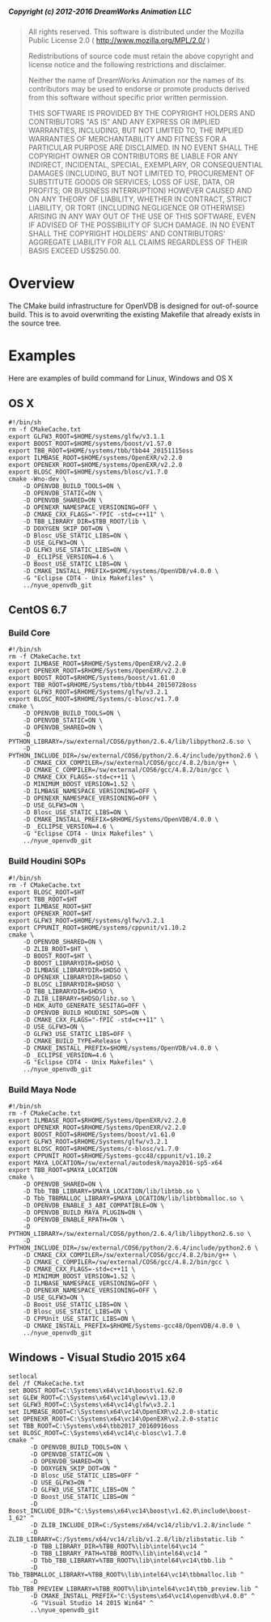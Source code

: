 ##### Copyright (c) 2012-2016 DreamWorks Animation LLC

> All rights reserved. This software is distributed under the
> Mozilla Public License 2.0 ( http://www.mozilla.org/MPL/2.0/ )
>
> Redistributions of source code must retain the above copyright
> and license notice and the following restrictions and disclaimer.
>
> Neither the name of DreamWorks Animation nor the names of
> its contributors may be used to endorse or promote products derived
> from this software without specific prior written permission.
>
> THIS SOFTWARE IS PROVIDED BY THE COPYRIGHT HOLDERS AND CONTRIBUTORS
> "AS IS" AND ANY EXPRESS OR IMPLIED WARRANTIES, INCLUDING, BUT NOT
> LIMITED TO, THE IMPLIED WARRANTIES OF MERCHANTABILITY AND FITNESS FOR
> A PARTICULAR PURPOSE ARE DISCLAIMED. IN NO EVENT SHALL THE COPYRIGHT
> OWNER OR CONTRIBUTORS BE LIABLE FOR ANY INDIRECT, INCIDENTAL,
> SPECIAL, EXEMPLARY, OR CONSEQUENTIAL DAMAGES (INCLUDING, BUT NOT
> LIMITED TO, PROCUREMENT OF SUBSTITUTE GOODS OR SERVICES; LOSS OF USE,
> DATA, OR PROFITS; OR BUSINESS INTERRUPTION) HOWEVER CAUSED AND ON ANY
> THEORY OF LIABILITY, WHETHER IN CONTRACT, STRICT LIABILITY, OR TORT
> (INCLUDING NEGLIGENCE OR OTHERWISE) ARISING IN ANY WAY OUT OF THE USE
> OF THIS SOFTWARE, EVEN IF ADVISED OF THE POSSIBILITY OF SUCH DAMAGE.
> IN NO EVENT SHALL THE COPYRIGHT HOLDERS' AND CONTRIBUTORS' AGGREGATE
> LIABILITY FOR ALL CLAIMS REGARDLESS OF THEIR BASIS EXCEED US$250.00.


# Overview

The CMake build infrastructure for OpenVDB is designed for out-of-source build. This is to avoid overwriting the existing Makefile that already exists in the source tree.

# Examples

Here are examples of build command for Linux, Windows and OS X

## OS X

```{r, engine='bash', count_lines}
#!/bin/sh
rm -f CMakeCache.txt
export GLFW3_ROOT=$HOME/systems/glfw/v3.1.1
export BOOST_ROOT=$HOME/systems/boost/v1.57.0
export TBB_ROOT=$HOME/systems/tbb/tbb44_20151115oss
export ILMBASE_ROOT=$HOME/systems/OpenEXR/v2.2.0
export OPENEXR_ROOT=$HOME/systems/OpenEXR/v2.2.0
export BLOSC_ROOT=$HOME/systems/blosc/v1.7.0
cmake -Wno-dev \
    -D OPENVDB_BUILD_TOOLS=ON \
    -D OPENVDB_STATIC=ON \
    -D OPENVDB_SHARED=ON \
    -D OPENEXR_NAMESPACE_VERSIONING=OFF \
    -D CMAKE_CXX_FLAGS="-fPIC -std=c++11" \
    -D TBB_LIBRARY_DIR=$TBB_ROOT/lib \
    -D DOXYGEN_SKIP_DOT=ON \
    -D Blosc_USE_STATIC_LIBS=ON \
    -D USE_GLFW3=ON \
    -D GLFW3_USE_STATIC_LIBS=ON \
    -D _ECLIPSE_VERSION=4.6 \
    -D Boost_USE_STATIC_LIBS=ON \
    -D CMAKE_INSTALL_PREFIX=$HOME/systems/OpenVDB/v4.0.0 \
    -G "Eclipse CDT4 - Unix Makefiles" \
    ../nyue_openvdb_git
```


## CentOS 6.7

### Build Core
```{r, engine='bash', count_lines}
#!/bin/sh
rm -f CMakeCache.txt
export ILMBASE_ROOT=$RHOME/Systems/OpenEXR/v2.2.0
export OPENEXR_ROOT=$RHOME/Systems/OpenEXR/v2.2.0
export BOOST_ROOT=$RHOME/Systems/boost/v1.61.0
export TBB_ROOT=$RHOME/Systems/tbb/tbb44_20150728oss
export GLFW3_ROOT=$RHOME/Systems/glfw/v3.2.1
export BLOSC_ROOT=$RHOME/Systems/c-blosc/v1.7.0
cmake \
    -D OPENVDB_BUILD_TOOLS=ON \
    -D OPENVDB_STATIC=ON \
    -D OPENVDB_SHARED=ON \
    -D PYTHON_LIBRARY=/sw/external/COS6/python/2.6.4/lib/libpython2.6.so \
    -D PYTHON_INCLUDE_DIR=/sw/external/COS6/python/2.6.4/include/python2.6 \
    -D CMAKE_CXX_COMPILER=/sw/external/COS6/gcc/4.8.2/bin/g++ \
    -D CMAKE_C_COMPILER=/sw/external/COS6/gcc/4.8.2/bin/gcc \
    -D CMAKE_CXX_FLAGS=-std=c++11 \
    -D MINIMUM_BOOST_VERSION=1.52 \
    -D ILMBASE_NAMESPACE_VERSIONING=OFF \
    -D OPENEXR_NAMESPACE_VERSIONING=OFF \
    -D USE_GLFW3=ON \
    -D Blosc_USE_STATIC_LIBS=ON \
    -D CMAKE_INSTALL_PREFIX=$RHOME/Systems/OpenVDB/4.0.0 \
    -D _ECLIPSE_VERSION=4.6 \
    -G "Eclipse CDT4 - Unix Makefiles" \
    ../nyue_openvdb_git
```
### Build Houdini SOPs
```{r, engine='bash', count_lines}
#!/bin/sh
rm -f CMakeCache.txt
export BLOSC_ROOT=$HT
export TBB_ROOT=$HT
export ILMBASE_ROOT=$HT
export OPENEXR_ROOT=$HT
export GLFW3_ROOT=$HOME/systems/glfw/v3.2.1
export CPPUNIT_ROOT=$HOME/systems/cppunit/v1.10.2
cmake \
    -D OPENVDB_SHARED=ON \
    -D ZLIB_ROOT=$HT \
    -D BOOST_ROOT=$HT \
    -D BOOST_LIBRARYDIR=$HDSO \
    -D ILMBASE_LIBRARYDIR=$HDSO \
    -D OPENEXR_LIBRARYDIR=$HDSO \
    -D BLOSC_LIBRARYDIR=$HDSO \
    -D TBB_LIBRARYDIR=$HDSO \
    -D ZLIB_LIBRARY=$HDSO/libz.so \
    -D HDK_AUTO_GENERATE_SESITAG=OFF \
    -D OPENVDB_BUILD_HOUDINI_SOPS=ON \
    -D CMAKE_CXX_FLAGS="-fPIC -std=c++11" \
    -D USE_GLFW3=ON \
    -D GLFW3_USE_STATIC_LIBS=OFF \
    -D CMAKE_BUILD_TYPE=Release \
    -D CMAKE_INSTALL_PREFIX=$HOME/systems/OpenVDB/v4.0.0 \
    -D _ECLIPSE_VERSION=4.6 \
    -G "Eclipse CDT4 - Unix Makefiles" \
    ../nyue_openvdb_git
```
### Build Maya Node
```{r, engine='bash', count_lines}
#!/bin/sh
rm -f CMakeCache.txt
export ILMBASE_ROOT=$RHOME/Systems/OpenEXR/v2.2.0
export OPENEXR_ROOT=$RHOME/Systems/OpenEXR/v2.2.0
export BOOST_ROOT=$RHOME/Systems/boost/v1.61.0
export GLFW3_ROOT=$RHOME/Systems/glfw/v3.2.1
export BLOSC_ROOT=$RHOME/Systems/c-blosc/v1.7.0
export CPPUNIT_ROOT=$RHOME/Systems-gcc48/cppunit/v1.10.2
export MAYA_LOCATION=/sw/external/autodesk/maya2016-sp5-x64
export TBB_ROOT=$MAYA_LOCATION
cmake \
    -D OPENVDB_SHARED=ON \
    -D Tbb_TBB_LIBRARY=$MAYA_LOCATION/lib/libtbb.so \
    -D Tbb_TBBMALLOC_LIBRARY=$MAYA_LOCATION/lib/libtbbmalloc.so \
    -D OPENVDB_ENABLE_3_ABI_COMPATIBLE=ON \
    -D OPENVDB_BUILD_MAYA_PLUGIN=ON \
    -D OPENVDB_ENABLE_RPATH=ON \
    -D PYTHON_LIBRARY=/sw/external/COS6/python/2.6.4/lib/libpython2.6.so \
    -D PYTHON_INCLUDE_DIR=/sw/external/COS6/python/2.6.4/include/python2.6 \
    -D CMAKE_CXX_COMPILER=/sw/external/COS6/gcc/4.8.2/bin/g++ \
    -D CMAKE_C_COMPILER=/sw/external/COS6/gcc/4.8.2/bin/gcc \
    -D CMAKE_CXX_FLAGS=-std=c++11 \
    -D MINIMUM_BOOST_VERSION=1.52 \
    -D ILMBASE_NAMESPACE_VERSIONING=OFF \
    -D OPENEXR_NAMESPACE_VERSIONING=OFF \
    -D USE_GLFW3=ON \
    -D Boost_USE_STATIC_LIBS=ON \
    -D Blosc_USE_STATIC_LIBS=ON \
    -D CPPUnit_USE_STATIC_LIBS=ON \
    -D CMAKE_INSTALL_PREFIX=$RHOME/Systems-gcc48/OpenVDB/4.0.0 \
    ../nyue_openvdb_git
```


## Windows - Visual Studio 2015 x64

```{r, engine='bash', count_lines}
setlocal
del /f CMakeCache.txt
set BOOST_ROOT=C:\Systems\x64\vc14\boost\v1.62.0
set GLEW_ROOT=C:\Systems\x64\vc14\glew\v1.13.0
set GLFW3_ROOT=C:\Systems\x64\vc14\glfw\v3.2.1
set ILMBASE_ROOT=C:\Systems\x64\vc14\OpenEXR\v2.2.0-static
set OPENEXR_ROOT=C:\Systems\x64\vc14\OpenEXR\v2.2.0-static
set TBB_ROOT=C:\Systems\x64\tbb2017_20160916oss
set BLOSC_ROOT=C:\Systems\x64\vc14\c-blosc\v1.7.0
cmake ^
      -D OPENVDB_BUILD_TOOLS=ON \
      -D OPENVDB_STATIC=ON \
      -D OPENVDB_SHARED=ON \
      -D DOXYGEN_SKIP_DOT=ON ^
      -D Blosc_USE_STATIC_LIBS=OFF ^
      -D USE_GLFW3=ON ^
      -D GLFW3_USE_STATIC_LIBS=ON ^
      -D Boost_USE_STATIC_LIBS=ON ^
      -D Boost_INCLUDE_DIR="C:\Systems\x64\vc14\boost\v1.62.0\include\boost-1_62" ^
      -D ZLIB_INCLUDE_DIR=C:/Systems/x64/vc14/zlib/v1.2.8/include ^
      -D ZLIB_LIBRARY=C:/Systems/x64/vc14/zlib/v1.2.8/lib/zlibstatic.lib ^
      -D TBB_LIBRARY_DIR=%TBB_ROOT%\lib\intel64\vc14 ^
      -D TBB_LIBRARY_PATH=%TBB_ROOT%\lib\intel64\vc14 ^
      -D Tbb_TBB_LIBRARY=%TBB_ROOT%\lib\intel64\vc14\tbb.lib ^
      -D Tbb_TBBMALLOC_LIBRARY=%TBB_ROOT%\lib\intel64\vc14\tbbmalloc.lib ^
      -D Tbb_TBB_PREVIEW_LIBRARY=%TBB_ROOT%\lib\intel64\vc14\tbb_preview.lib ^
      -D CMAKE_INSTALL_PREFIX="C:\Systems\x64\vc14\openvdb\v4.0.0" ^
      -G "Visual Studio 14 2015 Win64" ^
      ..\nyue_openvdb_git
```
